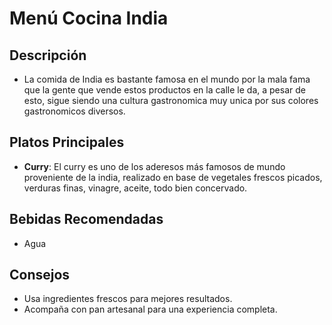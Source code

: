 # Menú Cocina India

## Descripción
- La comida de India es bastante famosa en el mundo por la mala fama que la gente que vende estos productos en la calle le da, a pesar de esto, sigue siendo una cultura gastronomica muy unica por sus colores gastronomicos diversos.

## Platos Principales
- **Curry**: El curry es uno de los aderesos más famosos de mundo proveniente de la india, realizado en base de vegetales frescos picados, verduras finas, vinagre, aceite, todo bien concervado.

## Bebidas Recomendadas
- Agua

## Consejos
- Usa ingredientes frescos para mejores resultados.
- Acompaña con pan artesanal para una experiencia completa.
